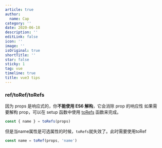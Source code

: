 ```yaml
---
article: true
author:
  name: Cap
category: ''
date: 2020-06-18
description: ''
editLink: false
icon: ''
image: ''
isOriginal: true
shortTitle: ''
star: false
sticky: 1
tag: vue
timeline: true
title: vue3 tips
---
```



  ### ref/toRef/toRefs
因为 props 是响应式的，你**不能使用 ES6 解构**，它会消除 prop 的响应性
如果需要解构 prop，可以在 setup 函数中使用 [toRefs](https://v3.cn.vuejs.org/guide/reactivity-fundamentals.html#%E5%93%8D%E5%BA%94%E5%BC%8F%E7%8A%B6%E6%80%81%E8%A7%A3%E6%9E%84) 函数来完成。
```javascript
const { name } = toRefs(props)
```
但是当name属性是可选属性的时候，`toRefs`就失效了。此时需要使用toRef
```javascript
const name = toRef(props, 'name')
```
 
